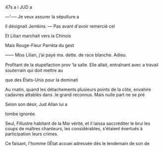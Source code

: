 47s a i JUD a

—’-— Je veux assurer la sépulture a

Il désignait Jemkins.
— Pas avant d'avoir remercié cel

Et Lilian marchait vers la Chinois

Mais Rouge-Fleur Parrèta du gest

—— Miss Lilian, j‘ai payé ma. dette.
de race blanche. Adieu.

Proﬁtant de la stupéfaction prov
‘la salle. Elle allait, entraînant avec a
travail souterrain qui doit mettre au

que des États-Unis pour la dominati

Au rnatin, quand les détachements
plusieurs points de la côte, envahire
cadavres attablés dans .le grand
reconnus. Mais nulle part ne se pré

Selon son désir, Jud Allan lui a

tombe ignorée.

Seul, Fillustre habitant de la Mai
vérité, et il laissa saccréditer le brui
les coups de maîtres chanteurs, les
considérables, s'étaient évertués à
participation  leurs crimes.

Ce faisant, l'homme (IÉtat accuei
adressée dès le lendemain de son de

